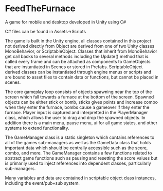 # FeedTheFurnace
A game for mobile and desktop developed in Unity using C#


C# files can be found in Assets->Scripts

The game is built in the Unity engine, all classes contained in this project not derived directly from Object are derived from one of two Unity classes MonoBehavior, or ScriptableObject. Classes that inherit from MonoBehavior get call backs to several methods including the Update() method that is called every frame and can be attached as components to GameObjects that are instantiated in Scenes or stored in Prefabs. ScriptableObject derived classes can be instantiated through engine menus or scripts and are bound to asset files to contain data or functions, but cannot be placed in scenes. 

The core gameplay loop consists of objects spawning near the top of the screen which fall towards a furnace at the bottom of the screen. Spawned objects can be either stick or bomb, sticks gives points and increase combo when they enter the furnace, bombs cause a gameover if they enter the furnace. Player input is captured and interpretted in the PlayerManager class, which allows the user to drag and drop the spawned objects. In addition there is a main menu, pause menu, ui for all game states, and other systems to extend functionality. 

The GameManager class is a static singleton which contains references to all of the games sub-managers as well as the GameData class 
that holds important data which should be centrally accessible such as the score, combo, and more. The GameManager contains a few functions related to abstract game functions such as pausing and resetting the score values but is primarily used to inject references into dependent classes, particularly sub-managers.

Many variables and data are contained in scriptable object class instances, including the event/pub+sub system.
